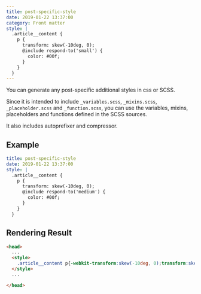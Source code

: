 ```yaml
---
title: post-specific-style
date: 2019-01-22 13:37:00
category: Front matter
style: |
  .article__content {
    p {
      transform: skew(-10deg, 0);
      @include respond-to('small') {
        color: #00f;
      }
    }
  }
---
```


You can generate any post-specific additional styles in css or SCSS.

Since it is intended to include `_variables.scss`, `_mixins.scss`, `_placeholder.scss` and `_function.scss`, you can use the variables, mixins, placeholders and functions defined in the SCSS sources.

It also includes autoprefixer and compressor.

## Example

```yaml
title: post-specific-style
date: 2019-01-22 13:37:00
style: |
  .article__content {
    p {
      transform: skew(-10deg, 0);
      @include respond-to('medium') {
        color: #00f;
      }
    }
  }

```

## Rendering Result

```html
<head>
  ...
  <style>
    .article__content p{-webkit-transform:skew(-10deg, 0);transform:skew(-10deg, 0)}@media (min-width: 736px){.article__content p{color:#00f}}
  </style>
  ...

</head>

```
